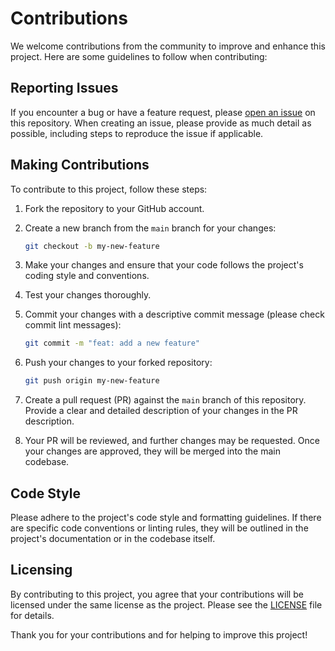# Contributions

We welcome contributions from the community to improve and enhance this project. Here are some guidelines to follow when contributing:

## Reporting Issues

If you encounter a bug or have a feature request, please [open an issue](https://github.com/mholthausen/typescript-starter/issues) on this repository. When creating an issue, please provide as much detail as possible, including steps to reproduce the issue if applicable.

## Making Contributions

To contribute to this project, follow these steps:

1. Fork the repository to your GitHub account.

2. Create a new branch from the `main` branch for your changes:

    ```bash
    git checkout -b my-new-feature
    ```

3. Make your changes and ensure that your code follows the project's coding style and conventions.

4. Test your changes thoroughly.

5. Commit your changes with a descriptive commit message (please check commit lint messages):

    ```bash
    git commit -m "feat: add a new feature"
    ```

6. Push your changes to your forked repository:

    ```bash
    git push origin my-new-feature
    ```

7. Create a pull request (PR) against the `main` branch of this repository. Provide a clear and detailed description of your changes in the PR description.

8. Your PR will be reviewed, and further changes may be requested. Once your changes are approved, they will be merged into the main codebase.

## Code Style

Please adhere to the project's code style and formatting guidelines. If there are specific code conventions or linting rules, they will be outlined in the project's documentation or in the codebase itself.

## Licensing

By contributing to this project, you agree that your contributions will be licensed under the same license as the project. Please see the [LICENSE](LICENSE) file for details.

Thank you for your contributions and for helping to improve this project!
